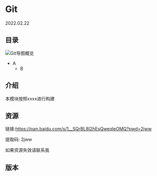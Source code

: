 # Git
2022.02.22
## 目录
![Git导图概览](./resources/Git.png)
* A
	* B
## 介绍
本模块按照xxxx进行构建
## 资源
链接:https://pan.baidu.com/s/1__SQrBL8I2hEsQweqIeOMQ?pwd=2jww 

提取码: 2jww 

如果资源失效请联系我

## 版本
